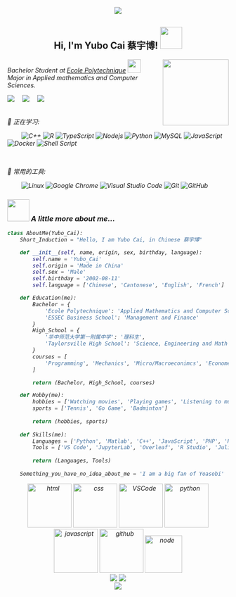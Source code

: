 <!-- 动态打字效果 -->
<p align="center">
  <img src="https://readme-typing-svg.herokuapp.com/?lines=Always+humble+to+learn&font=Fira%20Code&center=true&width=380&height=50">
</p>

<div align='center'>
    <h2> 
        Hi, I'm Yubo Cai 蔡宇博! <img src="https://media.giphy.com/media/mGcNjsfWAjY5AEZNw6/giphy.gif" width="50">
    </h2>
</div>

<img align='right' src='https://c.tenor.com/Var-vlWU2Z8AAAAd/yoasobi-gunjou.gif' height='150'>
<p><em>Bachelor Student at <a href="https://www.polytechnique.edu/">Ecole Polytechnique</a> <img src="https://media.giphy.com/media/fYSnHlufseco8Fh93Z/giphy.gif" width="30">
</br>
Major in Applied mathematics and Computer Sciences.
</br>


<!-- 个人资料徽标 -->
<a href="https://www.linkedin.com/in/yubo-cai-431966189/"><img src="https://img.shields.io/badge/Linkedin-%E9%A2%86%E8%8B%B1-green"></a>&emsp;
<a href="mailto:yubo.cai@polytechnique.edu"><img src="https://img.shields.io/badge/Email-%E9%82%AE%E7%AE%B1-brightgreen"></a>&emsp;
<a href="https://www.zhihu.com/people/yubocai-9"><img src="https://img.shields.io/badge/zhihu-%E7%9F%A5%E4%B9%8E-blue"></a>&emsp;

</br>
💪 正在学习: 

&emsp;&emsp;
![C++](https://img.shields.io/badge/-C++-00599C?style=flat-square&logo=c)
![R](https://img.shields.io/badge/r-%23276DC3.svg?style=flat-square&logo=r&logoColor=white)
![TypeScript](https://img.shields.io/badge/typescript-%23007ACC.svg?style=flat-square&logo=typescript&logoColor=white)
![Nodejs](https://img.shields.io/badge/-Nodejs-c0ebd?style=flat-square&logo=Node.js)
![Python](https://img.shields.io/badge/-Python-pink?style=flat-square&logo=Python)
![MySQL](https://img.shields.io/badge/mysql-%2300f.svg?style=flat-square&logo=mysql&logoColor=white)
![JavaScript](https://img.shields.io/badge/-JavaScript-oringe?style=flat-square&logo=javascript)
![Docker](https://img.shields.io/badge/-Docker-FCC624?style=flat-square&logo=docker)
![Shell Script](https://img.shields.io/badge/shell_script-%4285F4.svg?style=style=flat-square&logo=gnu-bash&logoColor=white)

</br>

🧰 常用的工具:

&emsp;&emsp; 
![Linux](https://img.shields.io/badge/Linux-FCC624?style=style=flat-square&logo=linux&logoColor=black)
![Google Chrome](https://img.shields.io/badge/Chrome-4285F4?style=flat-square&logo=GoogleChrome&logoColor=white)
![Visual Studio Code](https://img.shields.io/badge/-Visual%20Studio%20Code-007ACC?style=flat-square&logo=Visual%20Studio%20Code&logoColor=fff)
![Git](https://img.shields.io/badge/-Git-FCC624?style=flat-square&logo=git)
![GitHub](https://img.shields.io/badge/-GitHub-pink?style=flat-square&logo=github)

### <img src="https://media.giphy.com/media/VgCDAzcKvsR6OM0uWg/giphy.gif" width="50"> A little more about me...  

```python
class AboutMe(Yubo_Cai):
    Short_Induction = "Hello, I am Yubo Cai, in Chinese 蔡宇博"

    def __init__(self, name, origin, sex, birthday, language):
        self.name = 'Yubo_Cai'
        self.origin = 'Made in China'
        self.sex = 'Male'
        self.birthday = '2002-08-11'
        self.language = ['Chinese', 'Cantonese', 'English', 'French']

    def Education(me):
        Bachelor = {
            'Ecole Polytechnique': 'Applied Mathematics and Computer Science',
            'ESSEC Business School': 'Management and Finance'
        }
        High_School = {
            '华中师范大学第一附属中学': '理科生',
            'Taylorsville High School': 'Science, Engineering and Math'
        }
        courses = [
            'Programming', 'Mechanics', 'Micro/Macroeconimcs', 'Econometrics', 'Vector and Fourier Analysis', 'Algorithms', 'Numerical Analysis','Topology', 'Discrete Mathematics'
        ]

        return (Bachelor, High_School, courses)

    def Hobby(me):
        hobbies = ['Watching movies', 'Playing games', 'Listening to music']
        sports = ['Tennis', 'Go Game', 'Badminton']
        
        return (hobbies, sports)
    
    def Skills(me):
        Languages = ['Python', 'Matlab', 'C++', 'JavaScript', 'PHP', 'R', 'STATA', 'SQL', 'LaTeX']
        Tools = ['VS Code', 'JupyterLab', 'Overleaf', 'R Studio', 'Julia', 'QT Creator']
        
        return (Languages, Tools)
    
    Something_you_have_no_idea_about_me = 'I am a big fan of Yoasobi'
```

<!-- Gif -->
<div align="center">
  <img alt-"html5" src="https://media.giphy.com/media/XAxylRMCdpbEWUAvr8/giphy.gif" width="100" title="html">
  <img alt="css" src="https://media.giphy.com/media/fsEaZldNC8A1PJ3mwp/giphy.gif" width="100" title="css">
  <img alt="VSCode" src="https://i.giphy.com/media/IdyAQJVN2kVPNUrojM/200.webp" width="100" title="vscode">
  <img alt="python" src="https://i.giphy.com/media/LMt9638dO8dftAjtco/200.webp" width="100" title="python">
  <img alt="javascript" src="https://media3.giphy.com/media/ln7z2eWriiQAllfVcn/200w.webp" width="100" title="javascript">
  <img alt="github" src="https://i.giphy.com/media/KzJkzjggfGN5Py6nkT/200.webp" width="100" title="github">
  <img alt="node" src="https://media.giphy.com/media/kdFc8fubgS31b8DsVu/giphy.gif" width="85" title="node">
</div>

<div align="center">
<a href="https://github.com/yubocai-poly/Lossy-image-compression">
  <img src="https://github-readme-stats.vercel.app/api/pin/?username=yubocai-poly&repo=Lossy-image-compression&theme=dark&bg_color=0d1117&hide_border=true" /></a>
<a href="https://github.com/yubocai-poly/Collected-games-website">
  <img src="https://github-readme-stats.vercel.app/api/pin/?username=yubocai-poly&repo=Collected-games-website&theme=dark&bg_color=0d1117&hide_border=true" /></a>
</div>

<div align="center">
<img src="https://github-readme-stats.vercel.app/api/top-langs/?username=yubocai-poly" />
</div>
